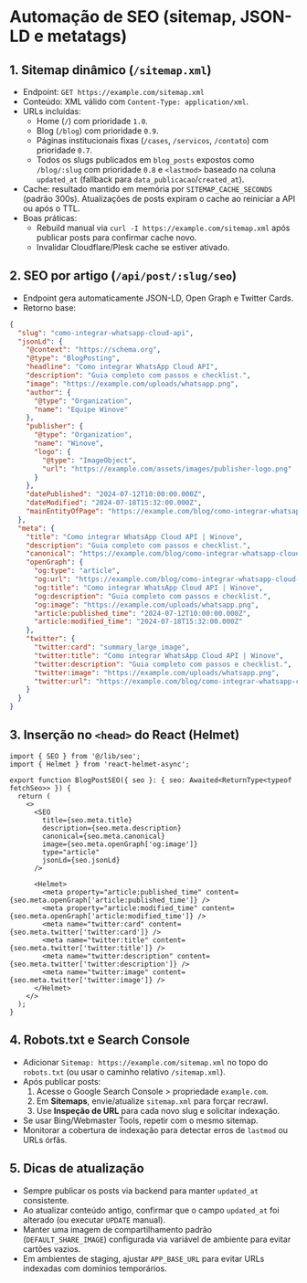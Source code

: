 # Automação de SEO (sitemap, JSON-LD e metatags)

## 1. Sitemap dinâmico (`/sitemap.xml`)
- Endpoint: `GET https://example.com/sitemap.xml`
- Conteúdo: XML válido com `Content-Type: application/xml`.
- URLs incluídas:
  - Home (`/`) com prioridade `1.0`.
  - Blog (`/blog`) com prioridade `0.9`.
  - Páginas institucionais fixas (`/cases`, `/servicos`, `/contato`) com prioridade `0.7`.
  - Todos os slugs publicados em `blog_posts` expostos como `/blog/:slug` com prioridade `0.8` e `<lastmod>` baseado na coluna `updated_at` (fallback para `data_publicacao`/`created_at`).
- Cache: resultado mantido em memória por `SITEMAP_CACHE_SECONDS` (padrão 300s). Atualizações de posts expiram o cache ao reiniciar a API ou após o TTL.
- Boas práticas:
  - Rebuild manual via `curl -I https://example.com/sitemap.xml` após publicar posts para confirmar cache novo.
  - Invalidar Cloudflare/Plesk cache se estiver ativado.

## 2. SEO por artigo (`/api/post/:slug/seo`)
- Endpoint gera automaticamente JSON-LD, Open Graph e Twitter Cards.
- Retorno base:

```json
{
  "slug": "como-integrar-whatsapp-cloud-api",
  "jsonLd": {
    "@context": "https://schema.org",
    "@type": "BlogPosting",
    "headline": "Como integrar WhatsApp Cloud API",
    "description": "Guia completo com passos e checklist.",
    "image": "https://example.com/uploads/whatsapp.png",
    "author": {
      "@type": "Organization",
      "name": "Equipe Winove"
    },
    "publisher": {
      "@type": "Organization",
      "name": "Winove",
      "logo": {
        "@type": "ImageObject",
        "url": "https://example.com/assets/images/publisher-logo.png"
      }
    },
    "datePublished": "2024-07-12T10:00:00.000Z",
    "dateModified": "2024-07-18T15:32:00.000Z",
    "mainEntityOfPage": "https://example.com/blog/como-integrar-whatsapp-cloud-api"
  },
  "meta": {
    "title": "Como integrar WhatsApp Cloud API | Winove",
    "description": "Guia completo com passos e checklist.",
    "canonical": "https://example.com/blog/como-integrar-whatsapp-cloud-api",
    "openGraph": {
      "og:type": "article",
      "og:url": "https://example.com/blog/como-integrar-whatsapp-cloud-api",
      "og:title": "Como integrar WhatsApp Cloud API | Winove",
      "og:description": "Guia completo com passos e checklist.",
      "og:image": "https://example.com/uploads/whatsapp.png",
      "article:published_time": "2024-07-12T10:00:00.000Z",
      "article:modified_time": "2024-07-18T15:32:00.000Z"
    },
    "twitter": {
      "twitter:card": "summary_large_image",
      "twitter:title": "Como integrar WhatsApp Cloud API | Winove",
      "twitter:description": "Guia completo com passos e checklist.",
      "twitter:image": "https://example.com/uploads/whatsapp.png",
      "twitter:url": "https://example.com/blog/como-integrar-whatsapp-cloud-api"
    }
  }
}
```

## 3. Inserção no `<head>` do React (Helmet)

```tsx
import { SEO } from '@/lib/seo';
import { Helmet } from 'react-helmet-async';

export function BlogPostSEO({ seo }: { seo: Awaited<ReturnType<typeof fetchSeo>> }) {
  return (
    <>
      <SEO
        title={seo.meta.title}
        description={seo.meta.description}
        canonical={seo.meta.canonical}
        image={seo.meta.openGraph['og:image']}
        type="article"
        jsonLd={seo.jsonLd}
      />

      <Helmet>
        <meta property="article:published_time" content={seo.meta.openGraph['article:published_time']} />
        <meta property="article:modified_time" content={seo.meta.openGraph['article:modified_time']} />
        <meta name="twitter:card" content={seo.meta.twitter['twitter:card']} />
        <meta name="twitter:title" content={seo.meta.twitter['twitter:title']} />
        <meta name="twitter:description" content={seo.meta.twitter['twitter:description']} />
        <meta name="twitter:image" content={seo.meta.twitter['twitter:image']} />
      </Helmet>
    </>
  );
}
```

## 4. Robots.txt e Search Console
- Adicionar `Sitemap: https://example.com/sitemap.xml` no topo do `robots.txt` (ou usar o caminho relativo `/sitemap.xml`).
- Após publicar posts:
  1. Acesse o Google Search Console > propriedade `example.com`.
  2. Em **Sitemaps**, envie/atualize `sitemap.xml` para forçar recrawl.
  3. Use **Inspeção de URL** para cada novo slug e solicitar indexação.
- Se usar Bing/Webmaster Tools, repetir com o mesmo sitemap.
- Monitorar a cobertura de indexação para detectar erros de `lastmod` ou URLs órfãs.

## 5. Dicas de atualização
- Sempre publicar os posts via backend para manter `updated_at` consistente.
- Ao atualizar conteúdo antigo, confirmar que o campo `updated_at` foi alterado (ou executar `UPDATE` manual).
- Manter uma imagem de compartilhamento padrão (`DEFAULT_SHARE_IMAGE`) configurada via variável de ambiente para evitar cartões vazios.
- Em ambientes de staging, ajustar `APP_BASE_URL` para evitar URLs indexadas com domínios temporários.
